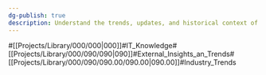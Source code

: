 ```yaml
---
dg-publish: true
description: Understand the trends, updates, and historical context of the industry background
---
```

#[[Projects/Library/000/000\|000]]#IT_Knowledge#[[Projects/Library/000/090/090\|090]]#External_Insights_an_Trends#[[Projects/Library/000/090/090.00/090.00\|090.00]]#Industry_Trends
